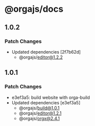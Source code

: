 # @orgajs/docs

## 1.0.2

### Patch Changes

- Updated dependencies [2f7b62d]
  - @orgajs/editor@1.2.2

## 1.0.1

### Patch Changes

- e3ef3a5: build website with orga-build
- Updated dependencies [e3ef3a5]
  - @orgajs/build@1.0.1
  - @orgajs/editor@1.2.1
  - @orgajs/orgx@2.4.1
